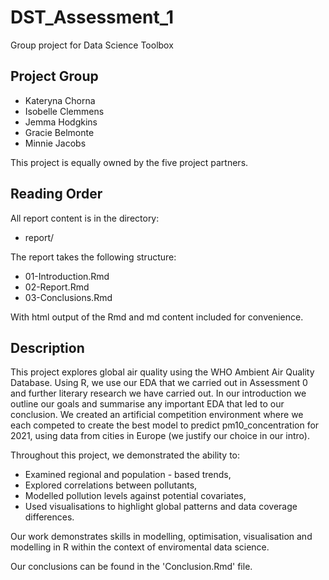 # DST_Assessment_1
Group project for Data Science Toolbox
## Project Group 

- Kateryna Chorna  
- Isobelle Clemmens  
- Jemma Hodgkins  
- Gracie Belmonte  
- Minnie Jacobs  
 
This project is equally owned by the five project partners.

## Reading Order
All report content is in the directory:

- report/
  
The report takes the following structure:

- 01-Introduction.Rmd
- 02-Report.Rmd
- 03-Conclusions.Rmd
  
With html output of the Rmd and md content included for convenience.

## Description
This project explores global air quality using the WHO Ambient Air Quality Database. Using R, we use our EDA that we carried out in Assessment 0 and further literary research we have carried out. In our introduction we outline our goals and summarise any important EDA that led to our conclusion. 
We created an artificial competition environment where we each competed to create the best model to predict pm10_concentration for 2021, using data from cities in Europe (we justify our choice in our intro).

Throughout this project, we demonstrated the ability to:
- Examined regional and population - based trends,
- Explored correlations between pollutants,
- Modelled pollution levels against potential covariates,
- Used visualisations to highlight global patterns and data coverage differences.

Our work demonstrates skills in modelling, optimisation, visualisation and modelling in R within the context of enviromental data science. 

Our conclusions can be found in the 'Conclusion.Rmd' file.
